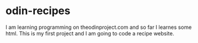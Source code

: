 # odin-recipes
I am learning programming on theodinproject.com and so far I learnes some html. This is my first project and I am going to code a recipe website.
